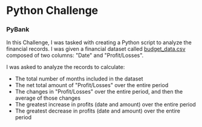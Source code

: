 # Python Challenge

### PyBank

In this Challenge, I was tasked with creating a Python script to analyze the financial records. 
I was given a financial dataset called [budget_data.csv](/PyBank/Resources/budget_data.csv) composed of two columns: "Date" and "Profit/Losses".

I was asked to analyze the records to calculate:
  - The total number of months included in the dataset
  - The net total amount of "Profit/Losses" over the entire period
  - The changes in "Profit/Losses" over the entire period, and then the average of those changes
  - The greatest increase in profits (date and amount) over the entire period
  - The greatest decrease in profits (date and amount) over the entire period
    
    
